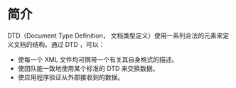 # 简介

DTD（Document Type Definition， 文档类型定义）使用一系列合法的元素来定义文档的结构。通过 DTD ，可以：
+ 使每一个 XML 文件均可携带一个有关其自身格式的描述。
+ 使团队能一致地使用某个标准的 DTD 来交换数据。
+ 使应用程序验证从外部接收到的数据。
